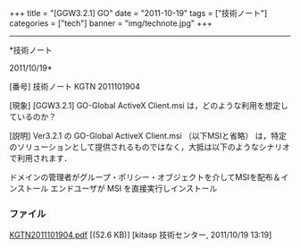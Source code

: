 ﻿+++
title = "[GGW3.2.1] GO"
date = "2011-10-19"
tags = ["技術ノート"]
categories = ["tech"]
banner = "img/technote.jpg"
+++

-----------------------------------------------------------------------------------------------------------------------------

*技術ノート

2011/10/19*


[番号]
技術ノート KGTN 2011101904

[現象]
[GGW3.2.1] GO-Global ActiveX Client.msi
は，どのような利用を想定しているのか？

[説明]
Ver3.2.1 の GO-Global ActiveX Client.msi （以下MSIと省略）
は，特定のソリューションとして提供されるものではなく，大抵は以下のようなシナリオで利用されます．

ドメインの管理者がグループ・ポリシー・オブジェクトを介してMSIを配布＆インストール
エンドユーザが MSI を直接実行しインストール


### ファイル

 
 


[KGTN2011101904.pdf](http://techreport.kitasp.net/attachments/download/668/KGTN2011101904.pdf)
 [(52.6 KB)] [kitasp 技術センター, 2011/10/19
13:19]


 


 

